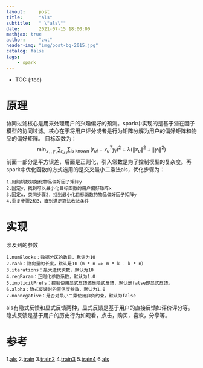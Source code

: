 ```yaml
---
layout:     post
title:      "als"
subtitle:   " \"als\""
date:       2021-07-15 18:00:00
mathjax: true
author:     "zwt"
header-img: "img/post-bg-2015.jpg"
catalog: false
tags:
    - spark
---
```

* TOC
{:toc}

# 原理
协同过滤核心是用来处理用户的兴趣偏好的预测。spark中实现的是基于潜在因子模型的协同过滤。核心在于将用户评分或者是行为矩阵分解为用户的偏好矩阵和物品的偏好矩阵。
目标函数为：
$$
\min _{x_{\star}, y_{\star}} \sum_{r_{u, i}} \sum_{\text {is known }}\left(r_{u i}-x_{u}^{T} y_{i}\right)^{2}+\lambda\left(\left\|x_{u}\right\|^{2}+\left\|y_{i}\right\|^{2}\right)
$$
前面一部分是平方误差，后面是正则化，引入常数是为了控制模型的复杂度。再spark中优化函数的方式选用的是交叉最小二乘法als，优化步骤为：
```
1.用随机数初始化物品偏好因子矩阵y
2.固定y，找到可以最小化目标函数的用户偏好矩阵x
3.固定x，类同步骤2，找到最小化目标函数的物品偏好因子矩阵y
4.重复步骤2和3，直到满足算法收敛条件
```
# 实现
涉及到的参数
```
1.numBlocks：数据分区的数目，默认为10
2.rank：隐向量的长度，默认是10（m * n => m * k - k * n）
3.iterations：最大迭代次数，默认为10
4.regParam：正则化参数系数，默认为1.0
5.implicitPrefs：控制使用显式反馈还是隐式反馈，默认是false即显式反馈。
6.alpha：隐式反馈时的置信度参数，默认为1.0
7.nonnegative：是否对最小二乘使用非负约束，默认为false
```
als有隐式反馈和显式反馈两种，显式反馈是基于用户的直接反馈如评价评分等。隐式反馈是基于用户的历史行为如观看，点击，购买，喜欢，分享等。


# 参考
1.[als](https://www.jianshu.com/p/7f71a6b8a98a/)
2.[train](https://blog.csdn.net/shifenglov/article/details/43795597)
3.[train2](https://blog.csdn.net/YMPzUELX3AIAp7Q/article/details/85241209)
4.[train3](https://thinkgamer.blog.csdn.net/article/details/99432555)
5.[train4](https://blog.csdn.net/hellozhxy/article/details/80151598)
6.[als](https://www.cnblogs.com/mooba/p/6539142.html)